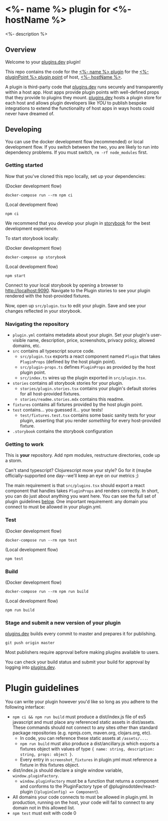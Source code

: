 # <%- name %> plugin for <%- hostName %>

<%- description %>

## Overview

Welcome to your [plugins.dev](https://plugins.dev) plugin!

This repo contains the code for the [<%- name %> plugin](<%- pluginUrl %>) for the [<%- pluginPoint %> plugin point](<%- pluginPointUrl %>) of host, [<%- hostName %>](<%- hostUrl %>).

A plugin is third-party code that [plugins.dev](https://plugins.dev) runs securely and transparently within a host app.
Host apps provide plugin points with well-defined props that they provide to plugins they mount.
[plugins.dev](https://plugins.dev) hosts a plugin store for each host and allows plugin developers like *YOU* to publish bespoke integrations to extend the functionality of host apps in ways hosts could never have dreamed of.

## Developing

You can use the docker development flow (recommended) or local development flow.
If you switch between the two, you are likely to run into dependency problems.
If you must switch, `rm -rf node_modules` first.

### Getting started

Now that you've cloned this repo locally, set up your dependencies:

(Docker development flow)
```
docker-compose run --rm npm ci
```

(Local development flow)
```
npm ci
```

We recommend that you develop your plugin in [storybook](https://storybook.js.org/) for the best development experience.

To start storybook locally:

(Docker development flow)
```
docker-compose up storybook
```

(Local development flow)
```
npm start
```

Connect to your local storybook by opening a browser to [http://localhost:9090](http://localhost:9090).
Navigate to the Plugin stories to see your plugin rendered with the host-provided fixtures.

Now, open up `src/plugin.tsx` to edit your plugin. Save and see your changes reflected in your storybook.

### Navigating the repository

- `plugin.yml` contains metadata about your plugin. Set your plugin's user-visible name, description, price, screenshots, privacy policy, allowed domains, etc.
- `src` contains all typescript source code.
  - `src/plugin.tsx` exports a react component named `Plugin` that takes `PluginProps` (defined by the host plugin point).
  - `src/plugin-props.ts` defines `PluginProps` as provided by the host plugin point.
  - `src/index.ts` wires up the plugin exported in `src/plugin.tsx`.
- `stories` contains all storybook stories for your plugin.
  - `stories/plugin.stories.tsx` contains your plugin's default stories for all host-provided fixtures.
  - `stories/readme.stories.mdx` contains this readme.
- `fixtures` contains all fixtures provided by the host plugin point.
- `test` contains... you guessed it... your tests!
  - `test/fixtures.test.tsx` contains some basic sanity tests for your plugin, asserting that you render *something* for every host-provided fixture.
- `.storybook` contains the storybook configuration

### Getting to work

This is **your** repository. Add npm modules, restructure directories, code up a storm.

Can't stand typescript?
Clojurescript more your style?
Go for it (maybe officially-supported one day--we'll keep an eye on our metrics ;)

The main requirement is that `src/plugins.tsx` should export a react component that handles takes `PluginProps` and renders correctly.
In short, you can do just about anything you want here. You can see the full set of plugin guidelines [below](#plugin-guidelines).
One important requirement: any domain you connect to must be allowed in your plugin.yml.

### Test

(Docker development flow)
```
docker-compose run --rm npm test
```

(Local development flow)
```
npm test
```

### Build

(Docker development flow)
```
docker-compose run --rm npm run build
```

(Local development flow)
```
npm run build
```

### Stage and submit a new version of your plugin

[plugins.dev](https://plugins.dev) builds every commit to master and prepares it for publishing.

```
git push origin master
```

Most publishers require approval before making plugins available to users.

You can check your build status and submit your build for approval by logging into [plugins.dev](https://plugins.dev).

# Plugin guidelines

You can write your plugin however you'd like so long as you adhere to the following interface:
 - `npm ci && npm run build` must produce a dist/index.js file of es5 javascript and must place any referenced static assets in dist/assets. These commands should not connect to any sites other than standard package repositories (e.g. npmjs.com, maven.org, clojars.org, etc).
   - In code, you can reference these static assets at `/assets/...`.
   - `npm run build` must also produce a dist/ancillary.js which exports a fixtures object with values of type `{ name: string, description: string, props: object }`.
   - Every entry in `screenshot_fixtures` in plugin.yml must reference a fixture in this fixtures object.
 - dist/index.js should declare a single window variable, `window.pluginFactory`.
   - `window.pluginFactory` must be a function that returns a component and conforms to the PluginFactory type of @pluginsdotdev/react-plugin (`(pluginConfig) => Component`).
 - All domains your code connects to must be allowed in plugin.yml. In production, running on the host, your code will fail to connect to any domain not in this allowed list.
 - `npm test` must exit with code 0
